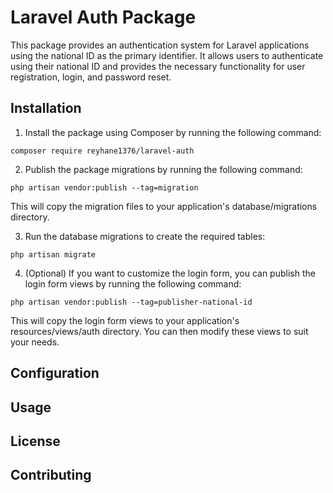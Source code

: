 # Laravel Auth Package

This package provides an authentication system for Laravel applications using the national ID as the primary identifier. It allows users to authenticate using their national ID and provides the necessary functionality for user registration, login, and password reset.

## Installation

1. Install the package using Composer by running the following command:
```
composer require reyhane1376/laravel-auth
```

2. Publish the package migrations by running the following command:
```
php artisan vendor:publish --tag=migration
```
This will copy the migration files to your application's database/migrations directory.

3. Run the database migrations to create the required tables:
```
php artisan migrate
```

4. (Optional) If you want to customize the login form, you can publish the login form views by running the following command:
```
php artisan vendor:publish --tag=publisher-national-id
```
This will copy the login form views to your application's resources/views/auth directory. You can then modify these views to suit your needs.

## Configuration

## Usage

## License

## Contributing
